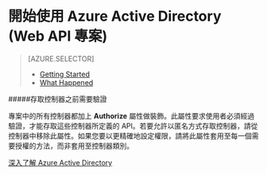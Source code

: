 <properties 
	pageTitle="" 
	description="開始使用 Azure Active Directory (Web API 專案) 精靈的相關資訊" 
	services="active-directory" 
	documentationCenter="" 
	authors="patshea123" 
	manager="douge" 
	editor="tglee"/>
  
<tags 
	ms.service="active-directory" 
	ms.workload="web" 
	ms.tgt_pltfrm="vs-getting-started" 
	ms.devlang="na" 
	ms.topic="article" 
	ms.date="05/06/2015" 
	ms.author="patshea123"/>

# 開始使用 Azure Active Directory (Web API 專案)

> [AZURE.SELECTOR]
> - [Getting Started](vs-active-directory-webapi-getting-started.md)
> - [What Happened](vs-active-directory-webapi-what-happened.md)

#####存取控制器之前需要驗證
 
專案中的所有控制器都加上 **Authorize** 屬性做裝飾。此屬性要求使用者必須經過驗證，才能存取這些控制器所定義的 API。若要允許以匿名方式存取控制器，請從控制器中移除此屬性。如果您要以更精確地設定權限，請將此屬性套用至每一個需要授權的方法，而非套用至控制器類別。

[深入了解 Azure Active Directory](http://azure.microsoft.com/services/active-directory/)
 

<!---HONumber=62-->
